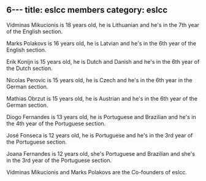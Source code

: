 6---
title: eslcc members
category: eslcc
---

Vidminas Mikucionis is 18 years old, he is Lithuanian and he's in the 7th year of the English section.

Marks Polakovs is 16 years old, he is Latvian and he's in the 6th year of the English section.

Erik Konijn is 15 years old, he is Dutch and Danish and he's in the 6th year of the Dutch section.

Nicolas Perovic is 15 years old, he is Czech and he's in the 6th year in the German section.

Mathias Obrzut is 15 years old, he is Austrian and he's in the 6th year of the German section.

Diogo Fernandes is 13 years old, he is Portuguese and Brazilian and he's in the 4th year of the Portuguese section.

José Fonseca is 12 years old, he is Portuguese and he's in the 3rd year of the Portuguese section.

Joana Fernandes is 12 years old, she's Portuguese and Brazilian and she's in the 3rd year of the Portuguese section.

Vidminas Mikucionis and Marks Polakovs are the Co-founders of eslcc.
